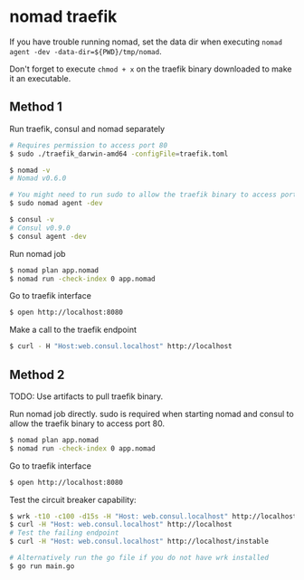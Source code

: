 # nomad traefik

If you have trouble running nomad, set the data dir when executing `nomad agent -dev -data-dir=${PWD}/tmp/nomad`.

Don't forget to execute `chmod + x` on the traefik binary downloaded to make it an executable.

##  Method 1
Run traefik, consul and nomad separately

``` bash
# Requires permission to access port 80
$ sudo ./traefik_darwin-amd64 -configFile=traefik.toml

$ nomad -v
# Nomad v0.6.0

# You might need to run sudo to allow the traefik binary to access port 80
$ sudo nomad agent -dev

$ consul -v
# Consul v0.9.0
$ consul agent -dev
```

Run nomad job

```bash
$ nomad plan app.nomad
$ nomad run -check-index 0 app.nomad
```

Go to traefik interface

```bash
$ open http://localhost:8080
```

Make a call to the traefik endpoint

```bash
$ curl - H "Host:web.consul.localhost" http://localhost
```

## Method 2

TODO: Use artifacts to pull traefik binary.

Run nomad job directly. sudo is required when starting nomad and consul to allow the traefik binary to access port 80.

```bash
$ nomad plan app.nomad
$ nomad run -check-index 0 app.nomad
```

Go to traefik interface

```bash
$ open http://localhost:8080
```

Test the circuit breaker capability:
```bash
$ wrk -t10 -c100 -d15s -H "Host: web.consul.localhost" http://localhost/instable
$ curl -H "Host: web.consul.localhost" http://localhost
# Test the failing endpoint
$ curl -H "Host: web.consul.localhost" http://localhost/instable

# Alternatively run the go file if you do not have wrk installed
$ go run main.go
```